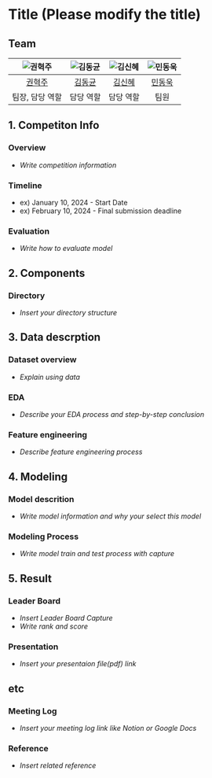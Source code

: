 # Title (Please modify the title)

## Team

| ![권혁주](https://avatars.githubusercontent.com/u/156163982?v=4) | ![김동균](https://avatars.githubusercontent.com/u/156163982?v=4) | ![김신혜](https://avatars.githubusercontent.com/u/156163982?v=4) | ![민동욱](https://avatars.githubusercontent.com/u/156163982?v=4) |
| :--------------------------------------------------------------: | :--------------------------------------------------------------: | :--------------------------------------------------------------: | :--------------------------------------------------------------: |
|            [권혁주](https://github.com/juyoll)             |            [김동균](https://github.com/sq4567)             |            [김신혜](https://github.com/upstageailab2324)             |            [민동욱](https://github.com/mindw96)             |    
|                            팀장, 담당 역할                             |                            담당 역할                             |                            담당 역할                             |                            팀원                            |

## 1. Competiton Info

### Overview

- _Write competition information_

### Timeline

- ex) January 10, 2024 - Start Date
- ex) February 10, 2024 - Final submission deadline

### Evaluation

- _Write how to evaluate model_

## 2. Components

### Directory

- _Insert your directory structure_

## 3. Data descrption

### Dataset overview

- _Explain using data_

### EDA

- _Describe your EDA process and step-by-step conclusion_

### Feature engineering

- _Describe feature engineering process_

## 4. Modeling

### Model descrition

- _Write model information and why your select this model_

### Modeling Process

- _Write model train and test process with capture_

## 5. Result

### Leader Board

- _Insert Leader Board Capture_
- _Write rank and score_

### Presentation

- _Insert your presentaion file(pdf) link_

## etc

### Meeting Log

- _Insert your meeting log link like Notion or Google Docs_

### Reference

- _Insert related reference_
